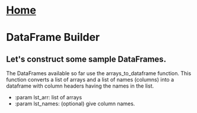 # [Home](README.md)

# DataFrame Builder

## Let's construct some sample DataFrames.

The DataFrames available so far use the arrays_to_dataframe function. This
function converts a list of arrays and a list of names (columns) into a
dataframe with column headers having the names in the list.

- :param lst_arr: list of arrays
- :param lst_names: (optional) give column names.
